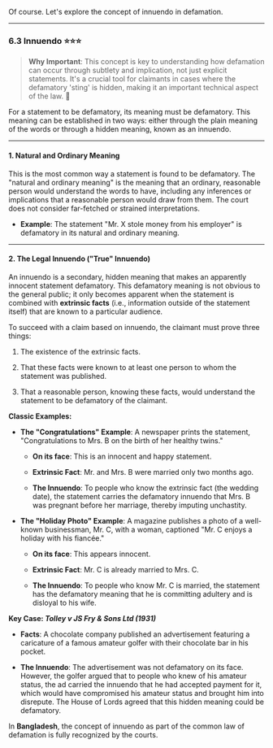Of course. Let's explore the concept of innuendo in defamation.

---

### 6.3 Innuendo ⭐⭐⭐

> **Why Important**: This concept is key to understanding how defamation can occur through subtlety and implication, not just explicit statements. It's a crucial tool for claimants in cases where the defamatory 'sting' is hidden, making it an important technical aspect of the law. 🤫

For a statement to be defamatory, its meaning must be defamatory. This meaning can be established in two ways: either through the plain meaning of the words or through a hidden meaning, known as an innuendo.

---

#### 1. Natural and Ordinary Meaning

This is the most common way a statement is found to be defamatory. The "natural and ordinary meaning" is the meaning that an ordinary, reasonable person would understand the words to have, including any inferences or implications that a reasonable person would draw from them. The court does not consider far-fetched or strained interpretations.

- **Example**: The statement "Mr. X stole money from his employer" is defamatory in its natural and ordinary meaning.
    

---

#### 2. The Legal Innuendo ("True" Innuendo)

An innuendo is a secondary, hidden meaning that makes an apparently innocent statement defamatory. This defamatory meaning is not obvious to the general public; it only becomes apparent when the statement is combined with **extrinsic facts** (i.e., information outside of the statement itself) that are known to a particular audience.

To succeed with a claim based on innuendo, the claimant must prove three things:

1. The existence of the extrinsic facts.
    
2. That these facts were known to at least one person to whom the statement was published.
    
3. That a reasonable person, knowing these facts, would understand the statement to be defamatory of the claimant.
    

**Classic Examples:**

- **The "Congratulations" Example**: A newspaper prints the statement, "Congratulations to Mrs. B on the birth of her healthy twins."
    
    - **On its face**: This is an innocent and happy statement.
        
    - **Extrinsic Fact**: Mr. and Mrs. B were married only two months ago.
        
    - **The Innuendo**: To people who know the extrinsic fact (the wedding date), the statement carries the defamatory innuendo that Mrs. B was pregnant before her marriage, thereby imputing unchastity.
        
- **The "Holiday Photo" Example**: A magazine publishes a photo of a well-known businessman, Mr. C, with a woman, captioned "Mr. C enjoys a holiday with his fiancée."
    
    - **On its face**: This appears innocent.
        
    - **Extrinsic Fact**: Mr. C is already married to Mrs. C.
        
    - **The Innuendo**: To people who know Mr. C is married, the statement has the defamatory meaning that he is committing adultery and is disloyal to his wife.
        

**Key Case: _Tolley v JS Fry & Sons Ltd (1931)_**

- **Facts**: A chocolate company published an advertisement featuring a caricature of a famous amateur golfer with their chocolate bar in his pocket.
    
- **The Innuendo**: The advertisement was not defamatory on its face. However, the golfer argued that to people who knew of his amateur status, the ad carried the innuendo that he had accepted payment for it, which would have compromised his amateur status and brought him into disrepute. The House of Lords agreed that this hidden meaning could be defamatory.
    

In **Bangladesh**, the concept of innuendo as part of the common law of defamation is fully recognized by the courts.